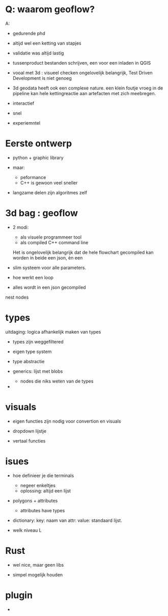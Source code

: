 
# Q: waarom geoflow?

A: 
- gedurende phd
- altijd wel een ketting van stapjes
- validatie was altijd lastig
- tussenproduct bestanden schrijven, een voor een inladen in QGIS
- vooal met 3d : visueel checken ongelovelijk belangrijk, Test Driven Development is niet genoeg

- 3d geodata heeft ook een complexe nature. een klein foutje vroeg in de pipeline kan hele kettingreactie aan artefacten met zich meebregen.

- interactief
- snel
- experiemntel 



# Eerste ontwerp

- python + graphic library

- maar:
  - peformance 
  - C++ is gewoon veel sneller 
  
- langzame delen zijn algoritmes zelf 




# 3d bag : geoflow 

- 2 modi:
  - als visuele programmeer tool
  - als compiled C++ command line

  Het is ongelovelijk belangrijk dat de hele flowchart gecompiled kan worden in beide een json, èn een 

- slim systeem voor alle parameters. 



- hoe werkt een loop 



- alles wordt in een json gecompiled

nest nodes

# types 

uitdaging: logica afhankelijk maken van types
- types zijn weggefiltered 
- eigen type system
- type abstractie

- generics: lijst met blobs 
  - nodes die niks weten van de types
- 


# visuals 

- eigen functies zijn nodig voor convertion en visuals


- dropdown lijstje 
- vertaal functies




# isues 
- hoe definieer je die terminals
  - negeer enkeltjes  
  - oplossing: altijd een lijst


- polygons + attributes
  - attributes have types 
- dictionary: key: naam van attr: value: standaard lijst. 

- welk niveau L 



# Rust
- wel nice, maar geen libs


- simpel mogelijk houden 





# plugin 
- 